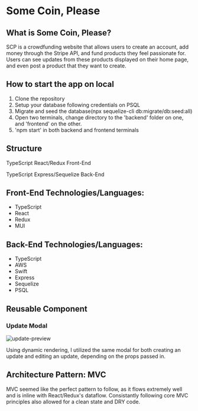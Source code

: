 # Some Coin, Please

## What is Some Coin, Please?

SCP is a crowdfunding website that allows users to create an account, add money through the Stripe API, and fund products they feel passionate for. Users can see updates from these products displayed on their home page, and even post a product that they want to create.

## How to start the app on local

1. Clone the repository
2. Setup your database following credentials on PSQL
3. Migrate and seed the database(npx sequelize-cli db:migrate/db:seed:all)
4. Open two terminals, change directory to the 'backend' folder on one, and 'frontend' on the other.
5. 'npm start' in both backend and frontend terminals

## Structure

TypeScript React/Redux Front-End

TypeScript Express/Sequelize Back-End

## Front-End Technologies/Languages:

- TypeScript
- React
- Redux
- MUI

## Back-End Technologies/Languages:

- TypeScript
- AWS
- Swift
- Express
- Sequelize
- PSQL

## Reusable Component

### Update Modal

![update-preview](https://i.imgur.com/8X4tEpb.png)

Using dynamic rendering, I utilized the same modal for both creating an update and editing an update, depending on the props passed in.

## Architecture Pattern: MVC

MVC seemed like the perfect pattern to follow, as it flows extremely well and is inline with React/Redux's dataflow. Consistantly following core MVC principles also allowed for a clean state and DRY code.

##
